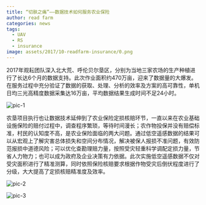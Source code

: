 ```yaml
---
title: “切肤之痛”——数据技术如何服务农业保险
author: read farm
categories: news
tags:
  - UAV
  - RS
  - insurance
image: assets/2017/10-readfarm-insurance/0.png
---
```


2017年观耘团队深入北大荒、呼伦贝尔垦区，分别为当地三家农场的生产种植进行了长达6个月的数据支持。此次作业面积约470万亩，迎来了数据量的大爆发。在服务过程中充分验证了数据的获取、处理、分析的效率及方案的高可靠性，单机日均三光高精度数据采集达16万亩，平均数据结果生成时间不足24小时。

![pic-1](/assets/2017/10-readfarm-insurance/1.png)

农垦项目执行也让数据技术延伸到了农业保险定损核赔环节，一直以来在农业基础设施保险的赔付过程中，调查程序繁琐，等待时间漫长；农作物投保并没有赔偿标准，村民的认知度不高，是农业保险面临的两大问题。通过低空遥感数据的结果可以从宏观上了解灾害总体损失和空间分布情况，解决被保人报损不准问题，有效防范报损中道德风险；可以优化查勘理赔力量，按照受灾轻重科学调配定损力量，节省人力物力；也可以成为政府及企业决策有力依据。此次实施低空遥感数据不仅对受灾面积进行了精准测算，同时依照保险核赔要求根据作物受灾后倒伏程度进行了分级，大大提高了定损核赔精准度及效率。

![pic-2](/assets/2017/10-readfarm-insurance/2.png)

![pic-3](/assets/2017/10-readfarm-insurance/3.png)
